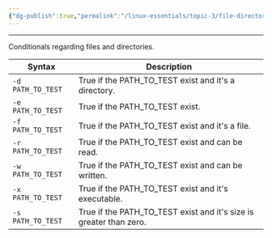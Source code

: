 ```yaml
---
{"dg-publish":true,"permalink":"/linux-essentials/topic-3/file-directory-conditionals/","dgPassFrontmatter":true}
---
```


---
Conditionals regarding files and directories.

| Syntax            | Description                                                        |
| ----------------- | ------------------------------------------------------------------ |
| `-d PATH_TO_TEST` | True if the PATH_TO_TEST exist and it's a directory.               |
| `-e PATH_TO_TEST` | True if the PATH_TO_TEST exist.                                    |
| `-f PATH_TO_TEST` | True if the PATH_TO_TEST exist and it's a file.                    |
| `-r PATH_TO_TEST` | True if the PATH_TO_TEST exist and can be read.                    |
| `-w PATH_TO_TEST` | True if the PATH_TO_TEST exist and can be written.                 |
| `-x PATH_TO_TEST` | True if the PATH_TO_TEST exist and it's executable.                |
| `-s PATH_TO_TEST` | True if the PATH_TO_TEST exist and it's size is greater than zero. |

